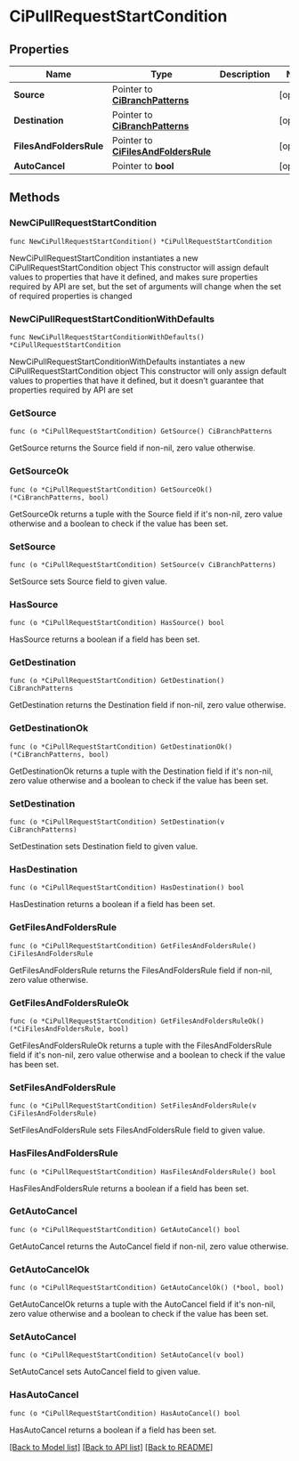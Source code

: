 # CiPullRequestStartCondition

## Properties

Name | Type | Description | Notes
------------ | ------------- | ------------- | -------------
**Source** | Pointer to [**CiBranchPatterns**](CiBranchPatterns.md) |  | [optional] 
**Destination** | Pointer to [**CiBranchPatterns**](CiBranchPatterns.md) |  | [optional] 
**FilesAndFoldersRule** | Pointer to [**CiFilesAndFoldersRule**](CiFilesAndFoldersRule.md) |  | [optional] 
**AutoCancel** | Pointer to **bool** |  | [optional] 

## Methods

### NewCiPullRequestStartCondition

`func NewCiPullRequestStartCondition() *CiPullRequestStartCondition`

NewCiPullRequestStartCondition instantiates a new CiPullRequestStartCondition object
This constructor will assign default values to properties that have it defined,
and makes sure properties required by API are set, but the set of arguments
will change when the set of required properties is changed

### NewCiPullRequestStartConditionWithDefaults

`func NewCiPullRequestStartConditionWithDefaults() *CiPullRequestStartCondition`

NewCiPullRequestStartConditionWithDefaults instantiates a new CiPullRequestStartCondition object
This constructor will only assign default values to properties that have it defined,
but it doesn't guarantee that properties required by API are set

### GetSource

`func (o *CiPullRequestStartCondition) GetSource() CiBranchPatterns`

GetSource returns the Source field if non-nil, zero value otherwise.

### GetSourceOk

`func (o *CiPullRequestStartCondition) GetSourceOk() (*CiBranchPatterns, bool)`

GetSourceOk returns a tuple with the Source field if it's non-nil, zero value otherwise
and a boolean to check if the value has been set.

### SetSource

`func (o *CiPullRequestStartCondition) SetSource(v CiBranchPatterns)`

SetSource sets Source field to given value.

### HasSource

`func (o *CiPullRequestStartCondition) HasSource() bool`

HasSource returns a boolean if a field has been set.

### GetDestination

`func (o *CiPullRequestStartCondition) GetDestination() CiBranchPatterns`

GetDestination returns the Destination field if non-nil, zero value otherwise.

### GetDestinationOk

`func (o *CiPullRequestStartCondition) GetDestinationOk() (*CiBranchPatterns, bool)`

GetDestinationOk returns a tuple with the Destination field if it's non-nil, zero value otherwise
and a boolean to check if the value has been set.

### SetDestination

`func (o *CiPullRequestStartCondition) SetDestination(v CiBranchPatterns)`

SetDestination sets Destination field to given value.

### HasDestination

`func (o *CiPullRequestStartCondition) HasDestination() bool`

HasDestination returns a boolean if a field has been set.

### GetFilesAndFoldersRule

`func (o *CiPullRequestStartCondition) GetFilesAndFoldersRule() CiFilesAndFoldersRule`

GetFilesAndFoldersRule returns the FilesAndFoldersRule field if non-nil, zero value otherwise.

### GetFilesAndFoldersRuleOk

`func (o *CiPullRequestStartCondition) GetFilesAndFoldersRuleOk() (*CiFilesAndFoldersRule, bool)`

GetFilesAndFoldersRuleOk returns a tuple with the FilesAndFoldersRule field if it's non-nil, zero value otherwise
and a boolean to check if the value has been set.

### SetFilesAndFoldersRule

`func (o *CiPullRequestStartCondition) SetFilesAndFoldersRule(v CiFilesAndFoldersRule)`

SetFilesAndFoldersRule sets FilesAndFoldersRule field to given value.

### HasFilesAndFoldersRule

`func (o *CiPullRequestStartCondition) HasFilesAndFoldersRule() bool`

HasFilesAndFoldersRule returns a boolean if a field has been set.

### GetAutoCancel

`func (o *CiPullRequestStartCondition) GetAutoCancel() bool`

GetAutoCancel returns the AutoCancel field if non-nil, zero value otherwise.

### GetAutoCancelOk

`func (o *CiPullRequestStartCondition) GetAutoCancelOk() (*bool, bool)`

GetAutoCancelOk returns a tuple with the AutoCancel field if it's non-nil, zero value otherwise
and a boolean to check if the value has been set.

### SetAutoCancel

`func (o *CiPullRequestStartCondition) SetAutoCancel(v bool)`

SetAutoCancel sets AutoCancel field to given value.

### HasAutoCancel

`func (o *CiPullRequestStartCondition) HasAutoCancel() bool`

HasAutoCancel returns a boolean if a field has been set.


[[Back to Model list]](../README.md#documentation-for-models) [[Back to API list]](../README.md#documentation-for-api-endpoints) [[Back to README]](../README.md)


